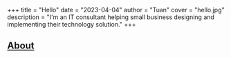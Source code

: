 +++
title = "Hello"
date = "2023-04-04"
author = "Tuan"
cover = "hello.jpg"
description = "I'm an IT consultant helping small business designing and implementing their technology solution."
+++

## [About](/about)